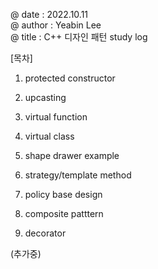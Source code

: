 @ date : 2022.10.11 \
@ author : Yeabin Lee \
@ title : C++ 디자인 패턴 study log

[목차]
1. protected constructor
2. upcasting
3. virtual function
4. virtual class
5. shape drawer example

6. strategy/template method
7. policy base design
8. composite patttern
9. decorator

(추가중)

